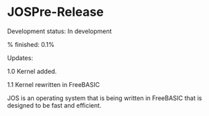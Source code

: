 # JOSPre-Release

Development status: In development

% finished: 0.1%

Updates:

1.0 Kernel added.

1.1 Kernel rewritten in FreeBASIC

JOS is an operating system that is being written in FreeBASIC that is designed to be fast and efficient.
